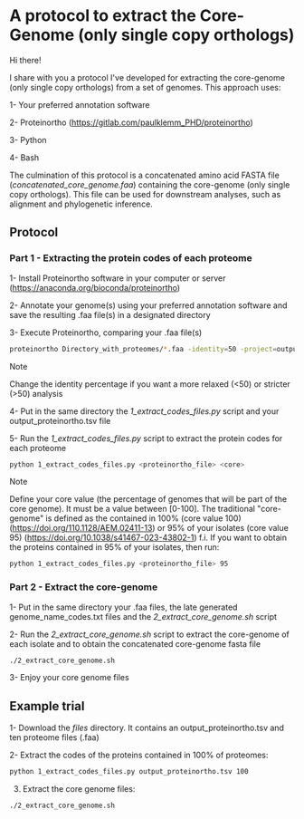 # A protocol to extract the Core-Genome (only single copy orthologs)

Hi there! 

I share with you a protocol I've developed for extracting the core-genome (only single copy orthologs) from a set of genomes. This approach uses:

1- Your preferred annotation software

2- Proteinortho (https://gitlab.com/paulklemm_PHD/proteinortho)

3- Python

4- Bash

The culmination of this protocol is a concatenated amino acid FASTA file (*concatenated_core_genome.faa*) containing the core-genome (only single copy orthologs). This file can be used for downstream analyses, such as alignment and phylogenetic inference.

## Protocol

### Part 1 - Extracting the protein codes of each proteome

1- Install Proteinortho software in your computer or server (https://anaconda.org/bioconda/proteinortho)

2- Annotate your genome(s) using your preferred annotation software and save the resulting .faa file(s) in a designated directory

3- Execute Proteinortho, comparing your .faa file(s)
```sh
proteinortho Directory_with_proteomes/*.faa -identity=50 -project=output_proteinortho
```
> [!NOTE]
> Change the identity percentage if you want a more relaxed (<50) or stricter (>50) analysis

4- Put in the same directory the *1_extract_codes_files.py* script and your output_proteinortho.tsv file

5- Run the *1_extract_codes_files.py* script to extract the protein codes for each proteome
```sh
python 1_extract_codes_files.py <proteinortho_file> <core>
```
> [!NOTE]
>Define your core value (the percentage of genomes that will be part of the core genome). It must be a value between [0-100]. The traditional "core-genome" is defined as the contained in 100% (core value 100) (https://doi.org/110.1128/AEM.02411-13) or 95% of your isolates (core value 95) (https://doi.org/10.1038/s41467-023-43802-1)
f.i. If you want to obtain the proteins contained in 95% of your isolates, then run:
>```sh
>python 1_extract_codes_files.py <proteinortho_file> 95
>``` 

### Part 2 - Extract the core-genome

1- Put in the same directory your .faa files, the late generated genome_name_codes.txt files and the *2_extract_core_genome.sh* script

2- Run the *2_extract_core_genome.sh* script to extract the core-genome of each isolate and to obtain the concatenated core-genome fasta file
```sh
./2_extract_core_genome.sh
```
3- Enjoy your core genome files

## Example trial

1- Download the *files* directory. It contains an output_proteinortho.tsv and ten proteome files (.faa)

2- Extract the codes of the proteins contained in 100% of proteomes:
```sh
python 1_extract_codes_files.py output_proteinortho.tsv 100
```
3. Extract the core genome files:
```sh
./2_extract_core_genome.sh
```

